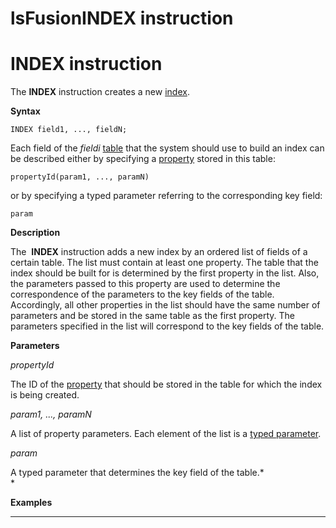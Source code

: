 # lsFusionINDEX instruction

# INDEX instruction

The **INDEX** instruction creates a new [index](Indexes.md).

**Syntax**

    INDEX field1, ..., fieldN;

Each field of the *fieldi* [table](Tables.md) that the system should use to build an index can be described either by specifying a [property](Properties.md) stored in this table:

    propertyId(param1, ..., paramN)

or by specifying a typed parameter referring to the corresponding key field: 

    param

**Description**

The  **INDEX** instruction adds a new index by an ordered list of fields of a certain table. The list must contain at least one property. The table that the index should be built for is determined by the first property in the list. Also, the parameters passed to this property are used to determine the correspondence of the parameters to the key fields of the table. Accordingly, all other properties in the list should have the same number of parameters and be stored in the same table as the first property. The parameters specified in the list will correspond to the key fields of the table.

**Parameters**

*propertyId*

The ID of the [property](IDs_1573053.html#IDs-propertyid) that should be stored in the table for which the index is being created.

*param1, ..., paramN*

A list of property parameters. Each element of the list is a [typed parameter](IDs_1573053.html#IDs-paramid).

*param*

A typed parameter that determines the key field of the table.*  
*

**Examples**

********************



  
